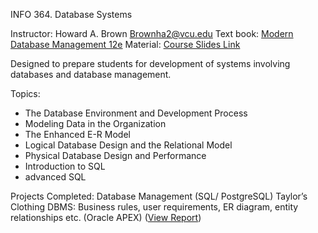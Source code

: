 INFO 364. Database Systems

Instructor:  Howard A. Brown   Brownha2@vcu.edu 
Text book: [Modern Database Management 12e](https://vcurams-my.sharepoint.com/:b:/g/personal/bowlesbe_vcu_edu/ERsaBOpXocRIimrdJUZPaWoBL6dTKuKHppGZdAxpfFONuA?e=SacFzq)
Material: [Course Slides Link](https://vcurams-my.sharepoint.com/:p:/g/personal/bowlesbe_vcu_edu/EYrQZFvGVCVOobDG78mlgTQBM2hkG3Rbuma3XdZiG64ZAg?e=56LRhw)

Designed to prepare students for development of systems involving databases and database management.

Topics:
*	The Database Environment and Development Process
*	Modeling Data in the Organization
*	The Enhanced E-R Model
*	Logical Database Design and the Relational Model
*	Physical Database Design and Performance
*	Introduction to SQL 
*	advanced SQL

Projects Completed: Database Management (SQL/ PostgreSQL)
Taylor’s Clothing DBMS: Business rules, user requirements, ER diagram, entity relationships etc. (Oracle APEX)
([View Report](https://vcurams-my.sharepoint.com/:b:/g/personal/bowlesbe_vcu_edu/EX1VQzKuLvtPjJNUkazaglcBXSnZhM5rpZ0ywLaowLvphw?e=eRLiVy))

